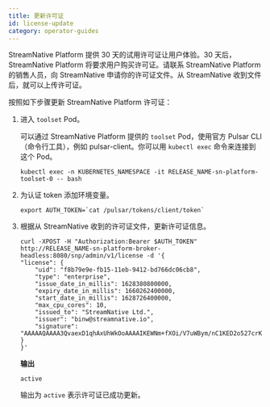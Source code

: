 ```yaml
---
title: 更新许可证
id: license-update
category: operator-guides
---
```


StreamNative Platform 提供 30 天的试用许可证让用户体验。30 天后，StreamNative Platform 将要求用户购买许可证。请联系 StreamNative Platform 的销售人员，向 StreamNative 申请你的许可证文件。从 StreamNative 收到文件后，就可以上传许可证。

按照如下步骤更新 StreamNative Platform 许可证：

1. 进入 `toolset` Pod。

    可以通过 StreamNative Platform 提供的 `toolset` Pod，使用官方 Pulsar CLI （命令行工具），例如 pulsar-client。你可以用 `kubectl exec` 命令来连接到这个 Pod。

    ```
    kubectl exec -n KUBERNETES_NAMESPACE -it RELEASE_NAME-sn-platform-toolset-0 -- bash
    ```

2. 为认证 token 添加环境变量。

    ```
    export AUTH_TOKEN=`cat /pulsar/tokens/client/token`
    ```

3. 根据从 StreamNative 收到的许可证文件，更新许可证信息。

    ```
    curl -XPOST -H "Authorization:Bearer $AUTH_TOKEN" http://RELEASE_NAME-sn-platform-broker-headless:8080/snp/admin/v1/license -d '{
    "license": {
        "uid": "f8b79e9e-fb15-11eb-9412-bd766dc06cb8",
        "type": "enterprise",
        "issue_date_in_millis": 1628380800000,
        "expiry_date_in_millis": 1660262400000,
        "start_date_in_millis": 1628726400000,
        "max_cpu_cores": 10,
        "issued_to": "StreamNative Ltd.",
        "issuer": "binw@streamnative.io",
        "signature": "AAAAAQAAAA3QvaexD1qhAxUhWkOoAAAAIKEWNm+fXOi/V7uWBym/nC1KED2o527crKp1yZ5ahNGbAAABAEDcgIjhMfojDcs68Q26FLQ8ilsdiJvqDL2LxC1JUSS1e2NgOuIPhPruKdzJAVYmfXtAGjwVRtcUX45k+TtyI2l+5qlmt+BuS/5RVPQL524XC6Ptygp0N"
    }
    }'
    ```

    **输出**
    
    ```
    active
    ```
    
    输出为 `active` 表示许可证已成功更新。